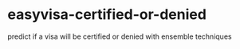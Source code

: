 # easyvisa-certified-or-denied
predict if a visa will be certified or denied with ensemble techniques
